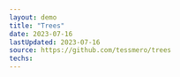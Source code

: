 ```yaml
---
layout: demo
title: "Trees"
date: 2023-07-16
lastUpdated: 2023-07-16
source: https://github.com/tessmero/trees
techs:
---
```



